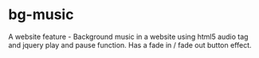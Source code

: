 # bg-music
A website feature - Background music in a website using html5 audio tag and jquery play and pause function. Has a fade in / fade out button effect.
